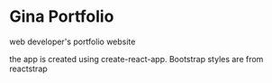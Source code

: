 # Gina Portfolio
web developer's portfolio website

the app is created using create-react-app.
Bootstrap styles are from reactstrap